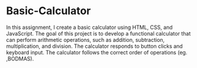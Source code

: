 # Basic-Calculator
 In this assignment, I create a basic calculator using HTML, CSS, and JavaScript. The goal of this project is to develop a functional calculator that can perform arithmetic operations, such as addition, subtraction, multiplication, and division. 
The calculator responds to button clicks  and keyboard input.
The calculator follows the correct order of operations (eg. ,BODMAS).
